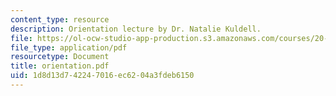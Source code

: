 ```yaml
---
content_type: resource
description: Orientation lecture by Dr. Natalie Kuldell.
file: https://ol-ocw-studio-app-production.s3.amazonaws.com/courses/20-109-laboratory-fundamentals-in-biological-engineering-fall-2007/1d8d13d742247016ec6204a3fdeb6150_orientation.pdf
file_type: application/pdf
resourcetype: Document
title: orientation.pdf
uid: 1d8d13d7-4224-7016-ec62-04a3fdeb6150
---
```

